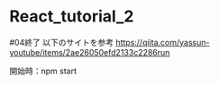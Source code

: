 # React_tutorial_2
#04終了
以下のサイトを参考
https://qiita.com/yassun-youtube/items/2ae26050efd2133c2286run

開始時：npm start
